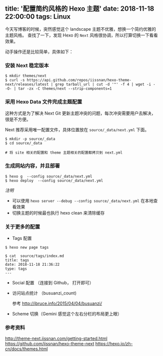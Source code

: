 title: '配置简约风格的 Hexo 主题'
date: 2018-11-18 22:00:00
tags: Linux
---

今天写博客的时候，突然感觉这个 landscape 主题不优雅，想换一个简约优雅的主题风格。
查找了一下，发现 Hexo 的 `Next` 风格很协调，所以打算切换一下看看效果。

动手操作还是比较简单，具体如下：

### 安装 Next 稳定版本

```
$ mkdir themes/next
$ curl -s https://api.github.com/repos/iissnan/hexo-theme-next/releases/latest | grep tarball_url | cut -d '"' -f 4 | wget -i - -O- | tar -zx -C themes/next --strip-components=1
```

### 采用 Hexo Data 文件完成主题配置

这种方式是为了解决 Next Git 更新主题冲突的问题，每次冲突需要用户去解决，很是不方便。

Next 推荐采用唯一配置文件，具体位置放在 `source/_data/next.yml` 下面。

```
$ mkdir -p source/_data
$ cd source/_data

# 将 site 相关的配置和 theme 主题相关的配置都拷贝到 next.yml 
```

### 生成网站内容，并且部署

```
$ hexo g  --config source/_data/next.yml
$ hexo deploy  --config source/_data/next.yml
```

*注明* 

- 可以使用 `hexo server --debug --config source/_data/next.yml` 在本地查看效果
- 切换主题的时候最也执行 hexo clean 来清除缓存

### 关于更多的配置

- Tags 配置

```
$ hexo new page tags

$ cat  source/tags/index.md
title: tags
date: 2018-11-18 21:36:22
type: tags
---

```

- Social 配置 （连接到 Github， 打开即可）

- 访问站点统计 （busuanzi_count)

  参考 http://ibruce.info/2015/04/04/busuanzi/

- Scheme 切换（Gemini 感觉这个左右分栏的布局更上眼）


### 参考资料

http://theme-next.iissnan.com/getting-started.html
https://github.com/iissnan/hexo-theme-next
https://hexo.io/zh-cn/docs/themes.html
